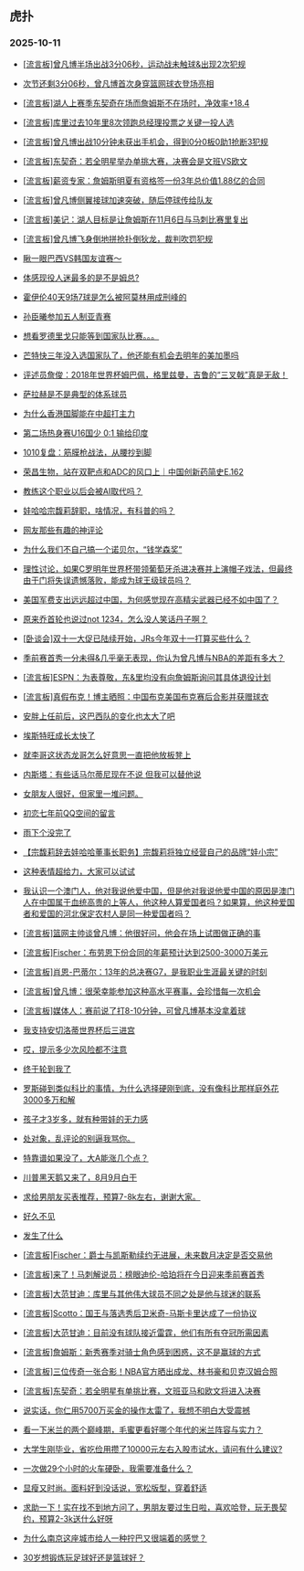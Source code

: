 ## 虎扑 
### 2025-10-11

+ [[流言板]曾凡博半场出战3分06秒，运动战未触球&amp;出现2次犯规](https://bbs.hupu.com/635118835.html)

+ [次节还剩3分06秒，曾凡博首次身穿篮网球衣登场亮相](https://bbs.hupu.com/635118577.html)

+ [[流言板]湖人上赛季东契奇在场而詹姆斯不在场时，净效率+18.4](https://bbs.hupu.com/635117207.html)

+ [[流言板]库里过去10年里8次领跑总经理投票之关键一投人选](https://bbs.hupu.com/635117093.html)

+ [[流言板]曾凡博出战10分钟未获出手机会，得到0分0板0助1抢断3犯规](https://bbs.hupu.com/635120284.html)

+ [[流言板]东契奇：若全明星举办单挑大赛，决赛会是文班VS欧文](https://bbs.hupu.com/635117010.html)

+ [[流言板]薪资专家：詹姆斯明夏有资格签一份3年总价值1.88亿的合同](https://bbs.hupu.com/635120750.html)

+ [[流言板]曾凡博侧翼接球加速突破，随后停球传给队友](https://bbs.hupu.com/635119943.html)

+ [[流言板]美记：湖人目标是让詹姆斯在11月6日与马刺比赛里复出](https://bbs.hupu.com/635120143.html)

+ [[流言板]曾凡博飞身倒地拼抢扑倒狄龙，裁判吹罚犯规](https://bbs.hupu.com/635118648.html)

+ [瞅一眼巴西VS韩国友谊赛～](https://bbs.hupu.com/635116979.html)

+ [体感现役人迷最多的是不是姆总?](https://bbs.hupu.com/635115899.html)

+ [霍伊伦40天9场7球是怎么被阿莫林用成刑峰的](https://bbs.hupu.com/635112828.html)

+ [孙臣曦参加五人制亚青赛](https://bbs.hupu.com/635114932.html)

+ [想看罗德里戈只能等到国家队比赛。。。](https://bbs.hupu.com/635117611.html)

+ [芒特快三年没入选国家队了，他还能有机会去明年的美加墨吗](https://bbs.hupu.com/635112549.html)

+ [评述员詹俊：2018年世界杯姆巴佩，格里兹曼，吉鲁的“三叉戟”真是无敌！](https://bbs.hupu.com/635112786.html)

+ [萨拉赫是不是典型的体系球员](https://bbs.hupu.com/635114893.html)

+ [为什么香港国脚能在中超打主力](https://bbs.hupu.com/635115928.html)

+ [第二场热身赛U16国少 0:1  输给印度](https://bbs.hupu.com/635118362.html)

+ [1010复盘：筋膜枪战法，从腰抄到脚](https://bbs.hupu.com/635117134.html)

+ [荣昌生物，站在双靶点和ADC的风口上｜中国创新药简史E.162](https://bbs.hupu.com/635116449.html)

+ [教练这个职业以后会被AI取代吗？](https://bbs.hupu.com/635120633.html)

+ [娃哈哈宗馥莉辞职，啥情况，有科普的吗？](https://bbs.hupu.com/635119573.html)

+ [网友那些有趣的神评论](https://bbs.hupu.com/635118961.html)

+ [为什么我们不自己搞一个诺贝尔，“钱学森奖”](https://bbs.hupu.com/635117706.html)

+ [理性讨论，如果C罗明年世界杯带领葡萄牙杀进决赛并上演帽子戏法，但最终由于门将失误遗憾落败，能成为球王级球员吗？](https://bbs.hupu.com/635117556.html)

+ [美国军费支出远远超过中国，为何感觉现在高精尖武器已经不如中国了？](https://bbs.hupu.com/635118667.html)

+ [原来乔首轮也说过not 1234，怎么没人笑话丹子啊？](https://bbs.hupu.com/635118487.html)

+ [[卧谈会]双十一大促已陆续开始，JRs今年双十一打算买些什么？](https://bbs.hupu.com/635117804.html)

+ [季前赛首秀一分未得&amp;几乎毫无表现，你认为曾凡博与NBA的差距有多大？](https://bbs.hupu.com/635120463.html)

+ [[流言板]ESPN：为表尊敬，东&amp;里均没有向詹姆斯询问其具体退役计划](https://bbs.hupu.com/635120546.html)

+ [[流言板]真假布克！博主晒照：中国布克美国布克赛后合影并获赠球衣](https://bbs.hupu.com/635120381.html)

+ [安胖上任前后，这巴西队的变化也太大了吧](https://bbs.hupu.com/635118343.html)

+ [埃斯特旺成长太快了](https://bbs.hupu.com/635117788.html)

+ [就李哥这状态龙哥怎么好意思一直把他放板凳上](https://bbs.hupu.com/635117988.html)

+ [内斯塔：有些话马尔蒂尼现在不说  但我可以替他说](https://bbs.hupu.com/635118331.html)

+ [女朋友人很好，但家里一堆问题。](https://bbs.hupu.com/635119149.html)

+ [初恋七年前QQ空间的留言](https://bbs.hupu.com/635120169.html)

+ [雨下个没完了](https://bbs.hupu.com/635118763.html)

+ [【宗馥莉辞去娃哈哈董事长职务】宗馥莉将独立经营自己的品牌“娃小宗”](https://bbs.hupu.com/635119979.html)

+ [这种表情超给力，大家可以试试](https://bbs.hupu.com/635120211.html)

+ [我认识一个澳门人，他对我说他爱中国，但是他对我说他爱中国的原因是澳门人在中国属于血统高贵的上等人，他这种人算爱国者吗？如果算，他这种爱国者和爱国的河北保定农村人是同一种爱国者吗？](https://bbs.hupu.com/635119721.html)

+ [[流言板]篮网主帅谈曾凡博：他很好问，他会在场上试图做正确的事](https://bbs.hupu.com/635120844.html)

+ [[流言板]Fischer：布劳恩下份合同的年薪预计达到2500-3000万美元](https://bbs.hupu.com/635121101.html)

+ [[流言板]肖恩-巴蒂尔：13年的总决赛G7，是我职业生涯最关键的时刻](https://bbs.hupu.com/635121031.html)

+ [[流言板]曾凡博：很荣幸能参加这种高水平赛事，会珍惜每一次机会](https://bbs.hupu.com/635121156.html)

+ [[流言板]媒体人：赛前说了打8-10分钟，可曾凡博基本没拿着球](https://bbs.hupu.com/635120477.html)

+ [我支持安切洛蒂世界杯后三进宫](https://bbs.hupu.com/635119715.html)

+ [哎，提示多少次风险都不注意](https://bbs.hupu.com/635121413.html)

+ [终于轮到我了](https://bbs.hupu.com/635121452.html)

+ [罗斯碰到类似科比的事情，为什么选择硬刚到底，没有像科比那样庭外花3000多万和解](https://bbs.hupu.com/635120499.html)

+ [孩子才3岁多，就有种带娃的无力感](https://bbs.hupu.com/635120280.html)

+ [处对象，乱评论的别逼我骂你。](https://bbs.hupu.com/635120765.html)

+ [特靠谱如果没了，大A能涨几个点？](https://bbs.hupu.com/635120766.html)

+ [川普黑天鹅又来了，8月9月白干](https://bbs.hupu.com/635121131.html)

+ [求给男朋友买表推荐，预算7-8k左右，谢谢大家。](https://bbs.hupu.com/635120870.html)

+ [好久不见](https://bbs.hupu.com/635120775.html)

+ [发生了什么](https://bbs.hupu.com/635120456.html)

+ [[流言板]Fischer：爵士与凯斯勒续约无进展，未来数月决定是否交易他](https://bbs.hupu.com/635121269.html)

+ [[流言板]来了！马刺解说员：榜眼迪伦-哈珀将在今日迎来季前赛首秀](https://bbs.hupu.com/635121202.html)

+ [[流言板]大范甘迪：库里与其他伟大球员不同之处是他与球迷的联系](https://bbs.hupu.com/635122086.html)

+ [[流言板]Scotto：国王与落选秀后卫米奇-马斯卡里达成了一份协议](https://bbs.hupu.com/635121204.html)

+ [[流言板]大范甘迪：目前没有球队接近雷霆，他们有所有夺冠所需因素](https://bbs.hupu.com/635121846.html)

+ [[流言板]詹姆斯：新秀赛季对骑士角色感到困惑，这不是赢球的方式](https://bbs.hupu.com/635122108.html)

+ [[流言板]三位传奇一张合影！NBA官方晒出成龙、林书豪和贝克汉姆合照](https://bbs.hupu.com/635121993.html)

+ [[流言板]东契奇：若全明星有单挑比赛，文班亚马和欧文将进入决赛](https://bbs.hupu.com/635122063.html)

+ [说实话，你仁用5700万买金的操作太雷了，我想不明白大受震撼](https://bbs.hupu.com/635119518.html)

+ [看一下米兰的两个巅峰期，毛蜜更看好哪个年代的米兰阵容与实力？](https://bbs.hupu.com/635120716.html)

+ [大学生刚毕业，省吃俭用攒了10000元左右入股市试水，请问有什么建议?](https://bbs.hupu.com/635121683.html)

+ [一次做29个小时的火车硬卧，我需要准备什么？](https://bbs.hupu.com/635121668.html)

+ [显瘦又时尚。面料好到没话说，宽松版型，穿着舒适](https://bbs.hupu.com/635121262.html)

+ [求助一下！实在找不到地方问了，男朋友要过生日啦，喜欢哈登，玩无畏契约，预算2-3k送什么好呀](https://bbs.hupu.com/635121497.html)

+ [为什么南京这座城市给人一种拧巴又很端着的感觉？](https://bbs.hupu.com/635121273.html)

+ [30岁想锻炼玩足球好还是篮球好？](https://bbs.hupu.com/635121744.html)

